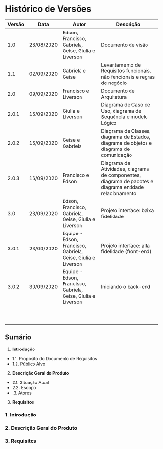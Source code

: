 # Histórico de Versões
| Versão  |  Data  | Autor  |  Descrição  |
| ------------------- | ------------------- | ------------------- | ------------------- |
|  1.0 |  28/08/2020 |  Edson, Francisco, Gabriela, Geise, Giulia e Liverson |  Documento de visão |
|  1.1 |  02/09/2020 |  Gabriela e Geise |  Levantamento de Requisitos funcionais, não funcionais e regras de negócio |
| 2.0  |  09/09/2020 |  Francisco e Liverson |  Documento de Arquitetura |
|  2.0.1 |  16/09/2020 |  Giulia e Liverson |  Diagrama de Caso de Uso, diagrama de Sequência e modelo Lógico |
|  2.0.2 | 16/09/2020  |  Geise e Gabriela |  Diagrama de Classes, diagrama de Estados, diagrama de objetos e diagrama de comunicação |
| 2.0.3  |  16/09/2020 |  Francisco e Edson |  Diagrama de Atividades, diagrama de componentes, diagrama de pacotes e diagrama entidade relacionamento |
|  3.0 | 23/09/2020  |  Edson, Francisco, Gabriela, Geise, Giulia e Liverson |  Projeto interface: baixa fidelidade |
|  3.0.1 | 23/09/2020  |  Equipe - Edson, Francisco, Gabriela, Geise, Giulia e Liverson |  Projeto interface: alta fidelidade (front-end) |
|  3.0.2 | 30/09/2020  |  Equipe - Edson, Francisco, Gabriela, Geise, Giulia e Liverson |  Iniciando o back-end |
|   |   |   |   |
|   |   |   |   |
|   |   |   |   |
|   |   |   |   |
|   |   |   |   |
|   |   |   |   |
|   |   |   |   |
|   |   |   |   |
|   |   |   |   |
|   |   |   |   |


## Sumário
1.  **Introdução**
- 1.1. Propósito do Documento de Requisitos
- 1.2. Público Alvo
2.  **Descrição Geral do Produto**
- 2.1. Situação Atual
- 2.2. Escopo
- .3. Atores
3. **Requisitos**





### 1.  Introdução



### 2. Descrição Geral do Produto


### 3. Requisitos

